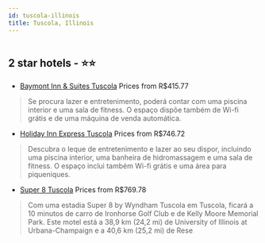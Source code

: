 ```yaml
---
id: tuscola-illinois
title: Tuscola, Illinois
---
```


<center><img src="https://i.travelapi.com/hotels/1000000/10000/300/278/00a9c9f6_z.jpg" alt="" /></center>


##  2 star hotels - ⭐️⭐️

-    [Baymont Inn & Suites Tuscola](https://www.hurb.com/br/aud/https://www.hurb.com/br/hotels/tuscola/baymont-inn-suites-tuscola-HT-6BNE?cmp=18055) Prices from R$415.77
   > Se procura lazer e entretenimento, poderá contar com uma piscina interior e uma sala de fitness. O espaço dispõe também de Wi-fi grátis e de uma máquina de venda automática.
-    [Holiday Inn Express Tuscola](https://www.hurb.com/br/aud/https://www.hurb.com/br/hotels/tuscola/holiday-inn-express-tuscola-HT-4YS6?cmp=18055) Prices from R$746.72
   > Descubra o leque de entretenimento e lazer ao seu dispor, incluindo uma piscina interior, uma banheira de hidromassagem e uma sala de fitness. O espaço inclui também Wi-fi grátis e uma área para piqueniques.
-    [Super 8 Tuscola](https://www.hurb.com/br/aud/https://www.hurb.com/br/hotels/tuscola/super-8-tuscola-HT-IA8O?cmp=18055) Prices from R$769.78
   > Com uma estadia Super 8 by Wyndham Tuscola em Tuscola, ficará a 10 minutos de carro de Ironhorse Golf Club e de Kelly Moore Memorial Park. Este motel está a 38,9 km (24,2 mi) de University of Illinois at Urbana-Champaign e a 40,6 km (25,2 mi) de Rese
